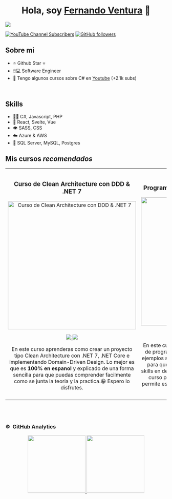 <div align="center">
<h1 align="center">Hola, soy <a href="https://www.youtube.com/@ferventurart">Fernando Ventura</a> 👋</h1>
</div>
<img src="https://i.imgur.com/Tq39sdL.png">

[![YouTube Channel Subscribers](https://img.shields.io/youtube/channel/subscribers/UCL7R2b-KgnM2gNXaeiY3QAw?style=social)](https://youtube.com/ferventurart?sub_confirmation=1)
[![GitHub followers](https://img.shields.io/github/followers/ferventurart?style=social&logo=github)](https://github.com/ferventurart)


## Sobre mi
- ⭐ Github Star ⭐ 
- 🖱️💻 Software Engineer
- 🎥 Tengo algunos cursos sobre C# en [Youtube](https://youtube.com/@ferventurart?sub_confirmation=1) (+2.1k subs)

<br>

## Skills
- 👨‍💻 C#, Javascript, PHP
- 🦾 React, Svelte, Vue
- 👁️ SASS, CSS
- ☁️ Azure & AWS
- 📕 SQL Server, MySQL, Postgres

## Mis cursos *recomendados*
<table>
<tr>
<td width="50%">
<h3 align="center">Curso de Clean Architecture con DDD & .NET 7</h3>
<div align="center">
<a href="https://github.com/ferventurart/EasyPOS" target="_blank"><img src="https://i.imgur.com/g03LIbJ.png" width="400" alt="Curso de Clean Architecture con DDD & .NET 7"></a>
<p>
<a href="https://github.com/ferventurart/EasyPOS" target="_blank">
<img src="https://img.shields.io/badge/CÓDIGO-ff9?style=for-the-badge&logo=github&logoColor=black">
</a>
<a href="https://youtu.be/hCG38mYnrMc?si=n5ST9skvfAJLkU18" target="_blank">
<img src="https://img.shields.io/badge/-Youtube-green?style=for-the-badge&color=fbfc40">
</a>
</p>
<p>En este curso aprenderas como crear un proyecto tipo Clean Architecture con .NET 7, .NET Core e implementando Domain-Driven Design. Lo mejor es que es <b>100% en espanol</b> y explicado de una forma sencilla para que puedas comprender facilmente como se junta la teoria y la practica.😀 Espero lo disfrutes.</p>
</div>
                                                                                      
</td>

<td width="50%">
<br>
<h3 align="center">Programacion Orientada a Objetos con C#</h3>
<div align="center">                                       
<a href="https://github.com/ferventurart/POO" target="_blank"><img src="https://i.imgur.com/qrVi6im.png" width="400" alt="Curso arquitectura MVVM"></a>
<br>
<p>
<a href="https://github.com/ferventurart/POO" target="_blank">
<img src="https://img.shields.io/badge/C%C3%93DIGO-80ffaa?style=for-the-badge&logo=github&logoColor=black">
</a>
<a href="https://youtube.com/playlist?list=PLOnQtvVd3KIQOcFOYqN_nRmyfYuwfR-Jv&si=1MNpgVSqns_SwFTD" target="_blank">
<img src="https://img.shields.io/badge/-Youtube-green?style=for-the-badge&color=3fFD7f">
</a>
</p>
</p>En este curso aprenderas como y de que se trata la de programación orientada a objetos con C#. Con ejemplos simples te explicare los conceptos basicos
para que puedas dominar este tema y subas tus skills en desarrollo de software. Animate y sigue este curso para que veas como este paradigma nos permite
escribir codigo limpio y que ventaja nos trae a los desarrolladores.</p>
</div>                                                             
</table>                                                                                 
</div>
<br>
                                                                                
</div>
<br>

### ⚙️ &nbsp;GitHub Analytics

<p align="center">
<a href="https://github.com/ferventurart">
  <img height="180em" src="https://github-readme-stats-eight-theta.vercel.app/api?username=ferventurart&show_icons=true&theme=algolia&include_all_commits=true&count_private=true"/>
  <img height="180em" src="https://github-readme-stats-eight-theta.vercel.app/api/top-langs/?username=ferventurart&layout=compact&langs_count=8&theme=algolia"/>
</a>
</p>
